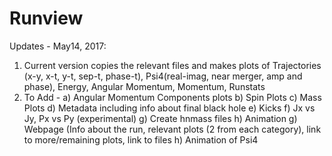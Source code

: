 # Runview

Updates - May14, 2017:
1. Current version copies the relevant files and makes plots of Trajectories (x-y, x-t, y-t, sep-t, phase-t), Psi4(real-imag, near merger, amp and phase), Energy, Angular Momentum, Momentum, Runstats
2. To Add - 
a) Angular Momentum Components plots
b) Spin Plots 
c) Mass Plots
d) Metadata including info about final black hole
e) Kicks
f) Jx vs Jy, Px vs Py (experimental)
g) Create hnmass files
h) Animation
g) Webpage (Info about the run, relevant plots (2 from each category), link to more/remaining plots, link to files
h) Animation of Psi4 

